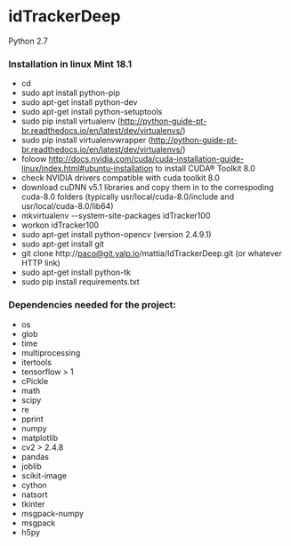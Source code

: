 # idTrackerDeep

Python 2.7

### Installation in linux Mint 18.1

* cd
* sudo apt install python-pip
* sudo apt-get install python-dev
* sudo apt-get install python-setuptools
* sudo pip install virtualenv (http://python-guide-pt-br.readthedocs.io/en/latest/dev/virtualenvs/)
* sudo pip install virtualenvwrapper (http://python-guide-pt-br.readthedocs.io/en/latest/dev/virtualenvs/)
* foloow http://docs.nvidia.com/cuda/cuda-installation-guide-linux/index.html#ubuntu-installation to install CUDA® Toolkit 8.0
* check NVIDIA drivers compatible with cuda toolkit 8.0
* download cuDNN v5.1 libraries and copy them in to the correspoding cuda-8.0 folders (typically usr/local/cuda-8.0/include and usr/local/cuda-8.0/lib64)
* mkvirtualenv --system-site-packages idTracker100 
* workon idTracker100
* sudo apt-get install python-opencv (version 2.4.9.1)
* sudo apt-get install git
* git clone http://paco@git.yalp.io/mattia/IdTrackerDeep.git (or whatever HTTP link)
* sudo apt-get install python-tk
* sudo pip install requirements.txt

### Dependencies needed for the project:

* os
* glob
* time
* multiprocessing
* itertools
* tensorflow > 1
* cPickle
* math
* scipy
* re
* pprint
* numpy
* matplotlib
* cv2 > 2.4.8
* pandas
* joblib
* scikit-image
* cython
* natsort
* tkinter
* msgpack-numpy
* msgpack
* h5py